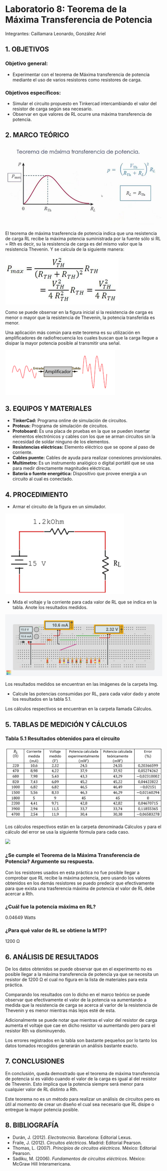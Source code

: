 # Laboratorio 8: Teorema de la Máxima Transferencia de Potencia
Integrantes: Caillamara Leonardo, González Ariel
## 1. OBJETIVOS

### Objetivo general:
* Experimentar con el teorema de Máxima transferencia de potencia mediante el uso de varios resistores como resistores de carga.
### Objetivos específicos:
*	Simular el circuito propuesto en Tinkercad intercambiando el valor del resistor de carga según sea necesario. 
*	Observar en que valores de RL ocurre una máxima transferencia de potencia.

## 2. MARCO TEÓRICO

![](https://github.com/ArielAGH/Laboratorio8/blob/main/Img/TeoremaMaximaTransferencia.png)

El teorema de máxima trasferencia de potencia indica que una resistencia de carga RL recibe la máxima potencia suministrada por la fuente sólo si  RL = Rth es decir, su la resistencia de carga es del mismo valor que la resistencia Thevenin. Y se calcula de la siguiente manera: 

![](https://github.com/ArielAGH/Laboratorio8/blob/main/Img/Formula.jpg)

Como se puede observar en la figura inicial si la resistencia de carga es menor o mayor que la resistencia de Thevenin, la potencia transferida es menor.

Una aplicación más común para este teorema es su utilización en amplificadores de radiofrecuencia los cuales buscan que la carga llegue a disipar la mayor potencia posible al transmitir una señal.

![](https://github.com/ArielAGH/Laboratorio8/blob/main/Img/Amplificador.png)

## 3. EQUIPOS Y MATERIALES

* **TinkerCad:** Programa online de simulación de circuitos.
* **Proteus:** Programa de simulación de circuitos.
* **Protoboard:** Es una placa de pruebas en la que se pueden insertar elementos electrónicos y cables con los que se arman circuitos sin la necesidad de soldar ninguno de los elementos.
* **Resistencias eléctricas:** Elemento eléctrico que se opone al paso de corriente.
* **Cables puente:** Cables de ayuda para realizar conexiones provisionales.
* **Multímetro:** Es un instrumento analógico o digital portátil que se usa para medir directamente magnitudes eléctricas.
* **Batería o fuente energética:** Dispositivo que provee energía a un circuito al cual es conectado.

## 4. PROCEDIMIENTO

* Armar el circuito de la figura en un simulador.

![](https://github.com/ArielAGH/Laboratorio8/blob/main/Img/Figura.png)

* Mida el voltaje y la corriente para cada valor de RL que se indica en la tabla. Anote los resultados medidos.

![](https://github.com/ArielAGH/Laboratorio8/blob/main/Img/VAT220.jpeg)

Los resultados medidos se encuentran en las imágenes de la carpeta Img.

* Calcule las potencias consumidas por RL, para cada valor dado y anote los resultados en la tabla 5.1.

Los cálculos respectivos se encuentran en la carpeta llamada Cálculos.

## 5. TABLAS DE MEDICIÓN Y CÁLCULOS

### Tabla 5.1 Resultados obtenidos para el circuito

![](https://github.com/ArielAGH/Laboratorio8/blob/main/Img/TablaPotencias.png)

Los cálculos respectivos están en la carpeta denominada Cálculos y para el cálculo del error se usa la siguiente fórmula para cada caso.

![](https://github.com/KevinCaillamara/Laboratorio_2/blob/main/Im%C3%A1genes/formula_error.png)

### ¿Se cumple el Teorema de la Máxima Transferencia de Potencia? Argumente su respuesta.

Con los resistores usados en esta práctica no fue posible llegar a comprobar que RL recibe la máxima potencia, pero usando los valores obtenidos en los demás resistores se puedo predecir que efectivamente para que exista una trasferencia máxima de potencia el valor de RL debe acercar a Rth.

### ¿Cuál fue la potencia máxima en RL?
0.04649 Watts

### ¿Para qué valor de RL se obtiene la MTP?
1200 Ω


## 6. ANÁLISIS DE RESULTADOS

De los datos obtenidos se puede observar que en el experimento no es posible llegar a la máxima  transferencia de potencia ya que se  necesita un resistor de  1200 Ω el cual no figura en la lista de materiales para esta práctica. 

Comparando los resultados con lo dicho en el marco teórico se puede observar que efectivamente el valor de la potencia va aumentando a medida que la resistencia de carga se acerca al varlor de la resistencia de Thevenin y es menor mientras más lejos esté de esta.  

Adicionalmente se puede notar que mientras el valor del resistor de carga aumenta el voltaje que cae en dicho resistor va aumentando pero para el resistor Rth va disminuyendo.

Los errores registrados en la tabla son bastante pequeños por lo tanto  los datos tomados recogidos generarán un análisis bastante exacto.


## 7. CONCLUSIONES

En conclusión, queda demostrado que el teorema de máxima transferencia de potencia si es válido cuando el valor de la carga es igual al del resistor de Thevenin. Esto implica que la potencia siempre será menor para cualquier valor de RL distinto a Rth.

Este teorema no es un método para realizar un análisis de circuitos pero es útil al momento de crear un diseño el cual sea necesario que RL disipe o entregue la mayor potencia posible.

## 8. BIBLIOGRAFÍA

* Durán, J. (2012). *Electrotecnia*. Barcelona: Editorial Lexus.
* Fraile, J. (2012). *Circuitos eléctricos*. Madrid: Editorial Pearson.
* Thomas, L. (2007). *Principios de circuitos eléctricos*. México: Editorial Pearson.
* Sadiku, M. (2006). *Fundamentos de circuitos eléctricos*. México: McGraw Hill Interamericana.
